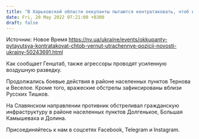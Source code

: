 ```yaml
---
title: "В Харьковской области оккупанты пытаются контратаковать, чтоб вернуть утраченные позиции: Генштаб сообщил, где шли бои"
date: Fri, 20 May 2022 07:21:00 +0300
draft: false
---
```

Источник: Новое Время https://nv.ua/ukraine/events/okkupanty-pytayutsya-kontratakovat-chtob-vernut-utrachennye-pozicii-novosti-ukrainy-50243691.html


Как сообщает Генштаб, также агрессоры проводят усиленную воздушную разведку.

Продолжались боевые действия в районе населенных пунктов Тернова и Веселое. Кроме того, вражеские обстрелы зафиксированы вблизи Русских Тишков.

На Славянском направлении противник обстреливал гражданскую инфраструктуру в районе населенных пунктов Долгенькое, Большая Камышеваха и Долина.

Присоединяйтесь к нам в соцсетях Facebook, Telegram и Instagram.
